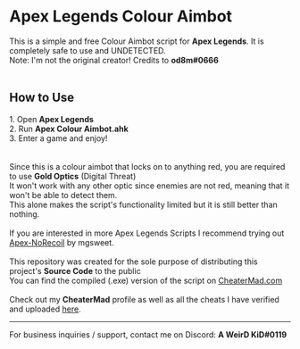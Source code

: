 <h1>Apex Legends Colour Aimbot</h1>

This is a simple and free Colour Aimbot script for <b>Apex Legends</b>.
It is completely safe to use and UNDETECTED.
<br>
Note: I'm not the original creator! Credits to <b>od8m#0666</b>
<br>
<br>

<h2>How to Use</h2>
1. Open <b>Apex Legends</b>
<br>
2. Run <b>Apex Colour Aimbot.ahk</b>
<br>
3. Enter a game and enjoy!
<br>
<br>
<br>
Since this is a colour aimbot that locks on to anything red, you are required to use <b>Gold Optics</b> (Digital Threat)
<br>
It won't work with any other optic since enemies are not red, meaning that it won't be able to detect them.
<br>
This alone makes the script's functionality limited but it is still better than nothing.
<br>
<br>
If you are interested in more Apex Legends Scripts I recommend trying out <a href="https://github.com/mgsweet/Apex-NoRecoil-2021">Apex-NoRecoil</a> by mgsweet.
<br>
<br>
This repository was created for the sole purpose of distributing this project's <b>Source Code</b> to the public
<br>
You can find the compiled (.exe) version of the script on <a href="https://cheatermad.com/apex-legends-colour-aimbot-ahk-script/">CheaterMad.com</a>
<br>
<br>
Check out my <b>CheaterMad</b> profile as well as all the cheats I have verified and uploaded <a href="https://cheatermad.com/user/aweirdkid/">here</a>.
<br>
<hr>

For business inquiries / support, contact me on Discord: <b>A WeirD KiD#0119</b>
